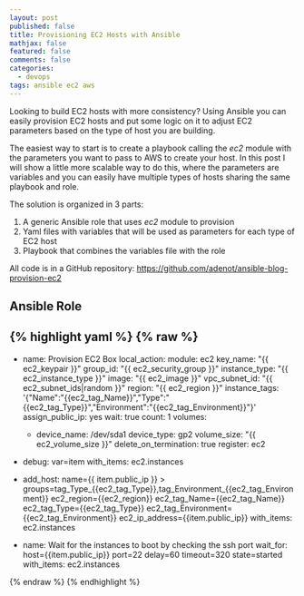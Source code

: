 ```yaml
---
layout: post
published: false
title: Provisioning EC2 Hosts with Ansible
mathjax: false
featured: false
comments: false
categories: 
  - devops
tags: ansible ec2 aws
---
```


Looking to build EC2 hosts with more consistency? Using Ansible you can easily provision EC2 hosts and put some logic on it to adjust EC2 parameters based on the type of host you are building.

The easiest way to start is to create a playbook calling the *ec2* module with the parameters you want to pass to AWS to create your host. In this post I will show a little more scalable way to do this, where the parameters are variables and you can easily have multiple types of hosts sharing the same playbook and role.

The solution is organized in 3 parts:
1. A generic Ansible role that uses *ec2* module to provision
2. Yaml files with variables that will be used as parameters for each type of EC2 host
3. Playbook that combines the variables file with the role

All code is in a GitHub repository: https://github.com/adenot/ansible-blog-provision-ec2

## Ansible Role

{% highlight yaml %}
{% raw %}
---
 - name: Provision EC2 Box
   local_action:
     module: ec2
     key_name: "{{ ec2_keypair }}"
     group_id: "{{ ec2_security_group }}"
     instance_type: "{{ ec2_instance_type }}"
     image: "{{ ec2_image }}"
     vpc_subnet_id: "{{ ec2_subnet_ids|random }}"
     region: "{{ ec2_region }}"
     instance_tags: '{"Name":"{{ec2_tag_Name}}","Type":"{{ec2_tag_Type}}","Environment":"{{ec2_tag_Environment}}"}'
     assign_public_ip: yes
     wait: true
     count: 1
     volumes: 
     - device_name: /dev/sda1
       device_type: gp2
       volume_size: "{{ ec2_volume_size }}"
       delete_on_termination: true
   register: ec2

 - debug: var=item
   with_items: ec2.instances

 - add_host: name={{ item.public_ip }} >
             groups=tag_Type_{{ec2_tag_Type}},tag_Environment_{{ec2_tag_Environment}}
             ec2_region={{ec2_region}} 
             ec2_tag_Name={{ec2_tag_Name}}
             ec2_tag_Type={{ec2_tag_Type}}
             ec2_tag_Environment={{ec2_tag_Environment}}
             ec2_ip_address={{item.public_ip}}
   with_items: ec2.instances

 - name: Wait for the instances to boot by checking the ssh port
   wait_for: host={{item.public_ip}} port=22 delay=60 timeout=320 state=started
   with_items: ec2.instances

{% endraw %}
{% endhighlight %}